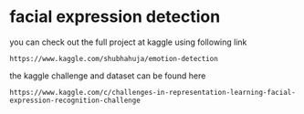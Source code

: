 # facial expression detection

you can check out the full project at kaggle using following link

    https://www.kaggle.com/shubhahuja/emotion-detection


the kaggle challenge and dataset can be found here
 
    https://www.kaggle.com/c/challenges-in-representation-learning-facial-expression-recognition-challenge
